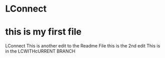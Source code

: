 # LConnect
# this is my first file
LConnect
This is another edit to the Readme File
this is the 2nd edit
This is in the LCWITHcURRENT BRANCH

